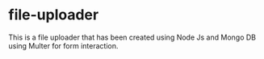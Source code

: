 # file-uploader

This is a file uploader that has been created using Node Js and Mongo DB using Multer for form interaction.

